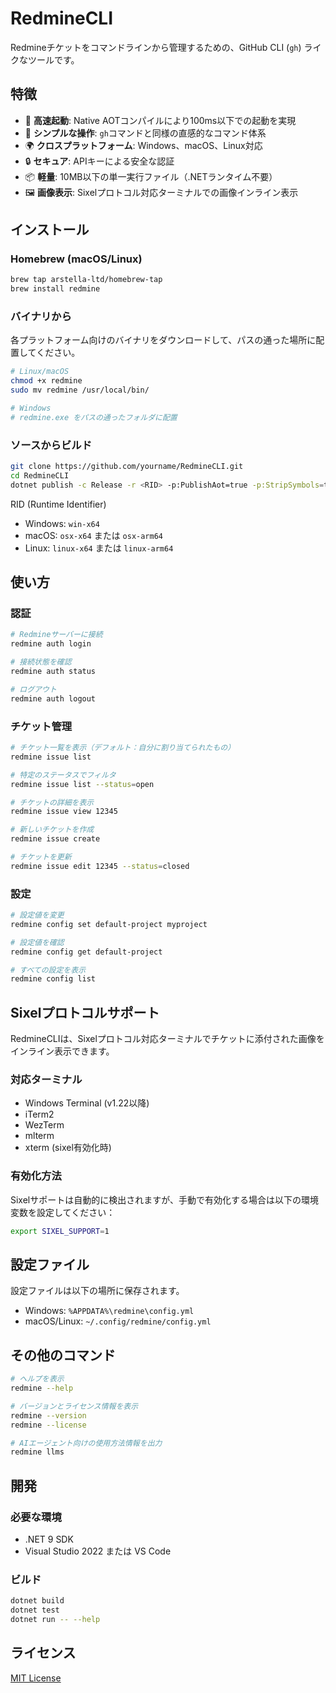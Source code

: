 # RedmineCLI

Redmineチケットをコマンドラインから管理するための、GitHub CLI (`gh`) ライクなツールです。

## 特徴

- 🚀 **高速起動**: Native AOTコンパイルにより100ms以下での起動を実現
- 🎯 **シンプルな操作**: `gh`コマンドと同様の直感的なコマンド体系
- 🌍 **クロスプラットフォーム**: Windows、macOS、Linux対応
- 🔒 **セキュア**: APIキーによる安全な認証
- 📦 **軽量**: 10MB以下の単一実行ファイル（.NETランタイム不要）
- 🖼️ **画像表示**: Sixelプロトコル対応ターミナルでの画像インライン表示

## インストール

### Homebrew (macOS/Linux)

```bash
brew tap arstella-ltd/homebrew-tap
brew install redmine
```

### バイナリから

各プラットフォーム向けのバイナリをダウンロードして、パスの通った場所に配置してください。

```bash
# Linux/macOS
chmod +x redmine
sudo mv redmine /usr/local/bin/

# Windows
# redmine.exe をパスの通ったフォルダに配置
```

### ソースからビルド

```bash
git clone https://github.com/yourname/RedmineCLI.git
cd RedmineCLI
dotnet publish -c Release -r <RID> -p:PublishAot=true -p:StripSymbols=true
```

RID (Runtime Identifier)
- Windows: `win-x64`
- macOS: `osx-x64` または `osx-arm64`
- Linux: `linux-x64` または `linux-arm64`

## 使い方

### 認証

```bash
# Redmineサーバーに接続
redmine auth login

# 接続状態を確認
redmine auth status

# ログアウト
redmine auth logout
```

### チケット管理

```bash
# チケット一覧を表示（デフォルト：自分に割り当てられたもの）
redmine issue list

# 特定のステータスでフィルタ
redmine issue list --status=open

# チケットの詳細を表示
redmine issue view 12345

# 新しいチケットを作成
redmine issue create

# チケットを更新
redmine issue edit 12345 --status=closed
```

### 設定

```bash
# 設定値を変更
redmine config set default-project myproject

# 設定値を確認
redmine config get default-project

# すべての設定を表示
redmine config list
```

## Sixelプロトコルサポート

RedmineCLIは、Sixelプロトコル対応ターミナルでチケットに添付された画像をインライン表示できます。

### 対応ターミナル

- Windows Terminal (v1.22以降)
- iTerm2
- WezTerm
- mlterm
- xterm (sixel有効化時)

### 有効化方法

Sixelサポートは自動的に検出されますが、手動で有効化する場合は以下の環境変数を設定してください：

```bash
export SIXEL_SUPPORT=1
```

## 設定ファイル

設定ファイルは以下の場所に保存されます。

- Windows: `%APPDATA%\redmine\config.yml`
- macOS/Linux: `~/.config/redmine/config.yml`

## その他のコマンド

```bash
# ヘルプを表示
redmine --help

# バージョンとライセンス情報を表示
redmine --version
redmine --license

# AIエージェント向けの使用方法情報を出力
redmine llms
```

## 開発

### 必要な環境

- .NET 9 SDK
- Visual Studio 2022 または VS Code

### ビルド

```bash
dotnet build
dotnet test
dotnet run -- --help
```

## ライセンス

[MIT License](LICENSE)